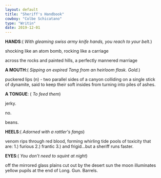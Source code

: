 ```yaml
---
layout: default
title: "Sheriff's Handbook"
cowboy: "Colbe Schicatano"
type: "Writin"
date: 2019-12-01
---
```

**HANDS**:( *With gleaming swiss army knife hands, you reach to your belt.*) 

shocking like an atom bomb, rocking like a carriage  

across the rocks and painted hills, a perfectly mannered marriage 

**A MOUTH**:( *Sipping on expired Tang from an heirloom flask. Gold.*)

puckered lips (n) -  two parallel sides of a canyon colliding on a single stick of dynamite,
said to keep their soft insides from turning into piles of ashes.

**A TONGUE**: ( *To feed them*)

jerky. 

no.

beans. 
							                    
**HEELS**:( *Adorned with a rattler's fangs*)

venom rips through red blood, forming whirling tide pools of toxicity that are:
1.) furious 2.) frantic 3.) and frigid...but a sheriff runs faster.

**EYES**:( *You don’t need to squint at night*)

off the mirrored glass plains cut out by the desert sun the moon illuminates yellow pupils at the end of Long. Gun. Barrels.

